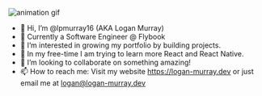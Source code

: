![animation gif](https://cdn.dribbble.com/users/1059583/screenshots/4171367/media/5c8264a20b247115b68e6c2f4c97d5e6.gif)
- 👋 Hi, I’m @lpmurray16 (AKA Logan Murray)
- 💼 Currently a Software Engineer @ Flybook
- 👀 I’m interested in growing my portfolio by building projects.
- 🌱 In my free-time I am trying to learn more React and React Native.
- 💞️ I’m looking to collaborate on something amazing!
- 📫 How to reach me: Visit my website https://logan-murray.dev or just email me at logan@logan-murray.dev
